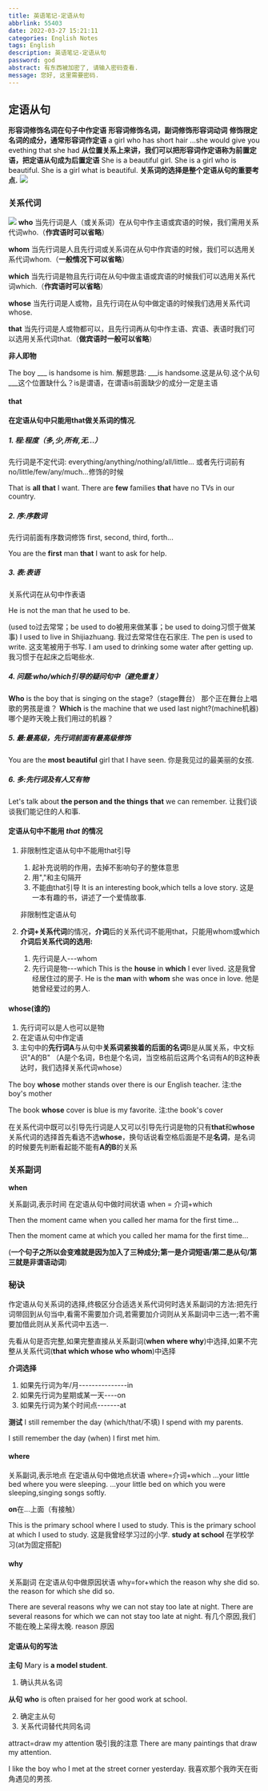 ```yaml
---
title: 英语笔记-定语从句
abbrlink: 55403
date: 2022-03-27 15:21:11
categories: English Notes
tags: English
description: 英语笔记-定语从句
password: god
abstract: 有东西被加密了, 请输入密码查看.
message: 您好, 这里需要密码.
---
```

## 定语从句

**形容词修饰名词在句子中作定语**
**形容词修饰名词，副词修饰形容词动词**
**修饰限定名词的成分，通常形容词作定语**
a girl who has short hair
...she would give you evething that she had
**从位置关系上来讲，我们可以把形容词作定语称为前置定语，把定语从句成为后置定语**
She is a beautiful girl.
She is a girl who is beautiful.
She is a girl what is beautiful.
**关系词的选择是整个定语从句的重要考点.**
![](英语笔记-定语从句/关系词分类.svg)

### 关系代词

![](英语笔记-定语从句/关系代词引导的定语从句.svg)
**who** 
当先行词是人（或关系词）在从句中作主语或宾语的时候，我们需用关系代词who.（**作宾语时可以省略**）

**whom** 
当先行词是人且先行词或关系词在从句中作宾语的时候，我们可以选用关系代词whom.（**一般情况下可以省略**）

**which** 
当先行词是物且先行词在从句中做主语或宾语的时候我们可以选用关系代词which.（**作宾语时可以省略**）

**whose** 
当先行词是人或物，且先行词在从句中做定语的时候我们选用关系代词whose.

**that** 
当先行词是人或物都可以，且先行词再从句中作主语、宾语、表语时我们可以选用关系代词that.（**做宾语时一般可以省略**）

**非人即物**

The boy ___ is handsome is him.
解题思路:
___is handsome.这是从句.这个从句___这个位置缺什么？is是谓语，在谓语is前面缺少的成分一定是主语



#### that
**在定语从句中只能用that做关系词的情况**.

##### 1. 程:程度（多,少,所有,无...）
先行词是不定代词:
everything/anything/nothing/all/little...
或者先行词前有no/little/few/any/much...修饰的时候

That is **all that** I want.
There are **few** families **that** have no TVs in our country.

##### 2. 序:序数词
先行词前面有序数词修饰
first, second, third, forth...

You are the **first** man **that** I want to ask for help.

##### 3. 表:表语
关系代词在从句中作表语

He is not the man that he used to be.

(used to过去常常；be used to do被用来做某事；be used to doing习惯于做某事)
I used to live in Shijiazhuang.
我过去常常住在石家庄.
The pen is used to write.
这支笔被用于书写.
I am used to drinking some water after getting up.
我习惯于在起床之后喝些水.

##### 4. 问题:who/which引导的疑问句中（避免重复）

**Who** is the boy that is singing on the stage?（stage舞台）
那个正在舞台上唱歌的男孩是谁？
**Which** is the machine that we used last night?(machine机器)
哪个是昨天晚上我们用过的机器？

##### 5. 最:最高级，先行词前面有最高级修饰

You are the **most beautiful** girl that I have seen.
你是我见过的最美丽的女孩.

##### 6. 多:先行词及有人又有物

Let's talk about **the person and the things** **that** we can remember.
让我们谈谈我们能记住的人和事.

#### 定语从句中不能用 ***that*** 的情况
1. 非限制性定语从句中不能用that引导
   1. 起补充说明的作用，去掉不影响句子的整体意思
   2. 用","和主句隔开
   3. 不能由that引导
   It is an interesting book,which tells a love story.
   这是一本有趣的书，讲述了一个爱情故事.
   
   非限制性定语从句
2. **介词+关系代词**的情况，**介词**后的关系代词不能用that，只能用whom或which
   **介词后关系代词的选用:**
   1. 先行词是人---whom
   2. 先行词是物---which
   This is the **house** in **which** I ever lived.
   这是我曾经居住过的房子.
   He is the **man** with **whom** she was once in love.
   他是她曾经爱过的男人.

#### whose(谁的)
1. 先行词可以是人也可以是物
2. 在定语从句中作定语
3. 主句中的**先行词A**与从句中**关系词紧挨着的后面的名词**B是从属关系，中文标识"A的B"
（A是个名词，B也是个名词，当空格前后这两个名词有A的B这种表达时，我们选择关系代词whose）

The boy **whose** mother stands over there is our English teacher.
注:the boy's mother

The book **whose** cover is blue is my favorite.
注:the book's cover

在关系代词中既可以引导先行词是人又可以引导先行词是物的只有**that**和**whose**
关系代词的选择首先看选不选**whose**，换句话说看空格后面是不是**名词**，是名词的时候要先判断看起能不能有**A的B**的关系

### 关系副词

**when**

关系副词,表示时间
在定语从句中做时间状语
when = 介词+which

Then the moment came when you called her mama for the first time...

Then the moment came at which you called her mama for the first time...

(**一个句子之所以会变难就是因为加入了三种成分;第一是介词短语/第二是从句/第三就是非谓语动词**)

### 秘诀
作定语从句关系词的选择,终极区分合适选关系代词何时选关系副词的方法:把先行词带回到从句当中,看需不需要加介词,若需要加介词则从关系副词中三选一;若不需要加借此则从关系代词中五选一.

先看从句是否完整,如果完整直接从关系副词(**when where why**)中选择,如果不完整从关系代词(**that which whose who whom**)中选择

**介词选择**
1. 如果先行词为年/月---------------in
2. 如果先行词为星期或某一天----on
3. 如果先行词为某个时间点-------at

**测试**
I still remember the day (which/that/不填) I spend with my parents.

I still remember the day (when) I first met him.


#### where

关系副词,表示地点
在定语从句中做地点状语
where=介词+which
...your little bed where you were sleeping.
...your little bed on which you were sleeping,singing songs softly.

**on**在...上面（有接触）

This is the primary school where I used to study.
This is the primary school at which I used to study.
这是我曾经学习过的小学.
**study at school** 在学校学习(at为固定搭配)

#### why

关系副词
在定语从句中做原因状语
why=for+which
the reason why she did so.
the reason for which she did so.

There are several reasons why we can not stay too late at night.
There are several reasons for which we can not stay too late at night.
有几个原因,我们不能在晚上呆得太晚.
reason 原因

#### 定语从句的写法
**主句** Mary is **a model student**. 
1. 确认共从名词

**从句** **who** is often praised for her good work at school.

2. 确定主从句
3. 关系代词替代共同名词

attract=draw my attention
吸引我的注意
There are many paintings that draw my attention.

I like the boy who I met at the street corner yesterday.
我喜欢那个我昨天在街角遇见的男孩.

